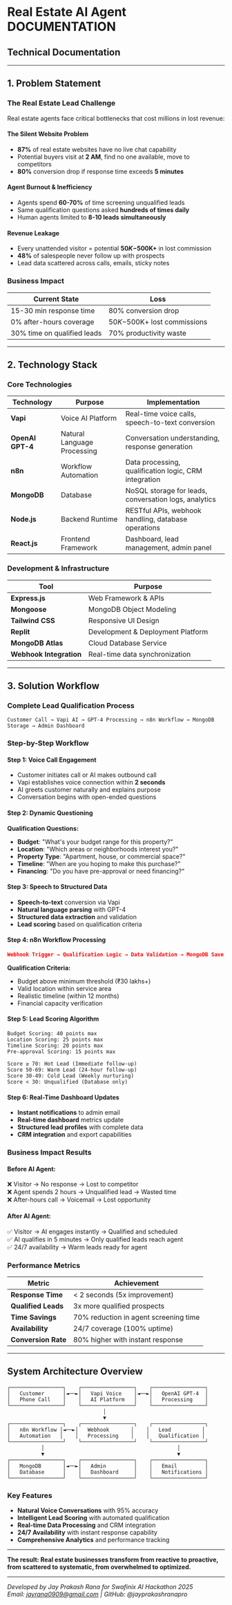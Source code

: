 
#  Real Estate AI Agent DOCUMENTATION
## Technical Documentation

---

## 1. Problem Statement

### The Real Estate Lead Challenge

Real estate agents face critical bottlenecks that cost millions in lost revenue:

#### **The Silent Website Problem**
- **87%** of real estate websites have no live chat capability
- Potential buyers visit at **2 AM**, find no one available, move to competitors
- **80%** conversion drop if response time exceeds **5 minutes**

#### **Agent Burnout & Inefficiency** 
- Agents spend **60-70%** of time screening unqualified leads
- Same qualification questions asked **hundreds of times daily**
- Human agents limited to **8-10 leads simultaneously**

#### **Revenue Leakage**
- Every unattended visitor = potential **$50K-$500K+** in lost commission
- **48%** of salespeople never follow up with prospects
- Lead data scattered across calls, emails, sticky notes

### **Business Impact**
| Current State | Loss |
|---------------|------|
| 15-30 min response time | 80% conversion drop |
| 0% after-hours coverage | $50K-$500K+ lost commissions |
| 30% time on qualified leads | 70% productivity waste |

---

## 2. Technology Stack

### **Core Technologies**

| Technology | Purpose | Implementation |
|------------|---------|----------------|
| **Vapi** | Voice AI Platform | Real-time voice calls, speech-to-text conversion |
| **OpenAI GPT-4** | Natural Language Processing | Conversation understanding, response generation |
| **n8n** | Workflow Automation | Data processing, qualification logic, CRM integration |
| **MongoDB** | Database | NoSQL storage for leads, conversation logs, analytics |
| **Node.js** | Backend Runtime | RESTful APIs, webhook handling, database operations |
| **React.js** | Frontend Framework | Dashboard, lead management, admin panel |

### **Development & Infrastructure**

| Tool | Purpose |
|------|---------|
| **Express.js** | Web Framework & APIs |
| **Mongoose** | MongoDB Object Modeling |
| **Tailwind CSS** | Responsive UI Design |
| **Replit** | Development & Deployment Platform |
| **MongoDB Atlas** | Cloud Database Service |
| **Webhook Integration** | Real-time data synchronization |

---

## 3. Solution Workflow

### **Complete Lead Qualification Process**

```
Customer Call → Vapi AI → GPT-4 Processing → n8n Workflow → MongoDB Storage → Admin Dashboard
```

### **Step-by-Step Workflow**

#### **Step 1: Voice Call Engagement**
- Customer initiates call or AI makes outbound call
- Vapi establishes voice connection within **2 seconds**
- AI greets customer naturally and explains purpose
- Conversation begins with open-ended questions

#### **Step 2: Dynamic Questioning**
**Qualification Questions:**
- **Budget**: "What's your budget range for this property?"
- **Location**: "Which areas or neighborhoods interest you?"
- **Property Type**: "Apartment, house, or commercial space?"
- **Timeline**: "When are you hoping to make this purchase?"
- **Financing**: "Do you have pre-approval or need financing?"

#### **Step 3: Speech to Structured Data**
- **Speech-to-text** conversion via Vapi
- **Natural language parsing** with GPT-4
- **Structured data extraction** and validation
- **Lead scoring** based on qualification criteria

#### **Step 4: n8n Workflow Processing**
```json
Webhook Trigger → Qualification Logic → Data Validation → MongoDB Save → Email Notification
```

**Qualification Criteria:**
- Budget above minimum threshold (₹30 lakhs+)
- Valid location within service area
- Realistic timeline (within 12 months)
- Financial capacity verification

#### **Step 5: Lead Scoring Algorithm**
```
Budget Scoring: 40 points max
Location Scoring: 25 points max  
Timeline Scoring: 20 points max
Pre-approval Scoring: 15 points max

Score ≥ 70: Hot Lead (Immediate follow-up)
Score 50-69: Warm Lead (24-hour follow-up)
Score 30-49: Cold Lead (Weekly nurturing)
Score < 30: Unqualified (Database only)
```

#### **Step 6: Real-Time Dashboard Updates**
- **Instant notifications** to admin email
- **Real-time dashboard** metrics update
- **Structured lead profiles** with complete data
- **CRM integration** and export capabilities

### **Business Impact Results**

#### **Before AI Agent:**
❌ Visitor → No response → Lost to competitor  
❌ Agent spends 2 hours → Unqualified lead → Wasted time  
❌ After-hours call → Voicemail → Lost opportunity  

#### **After AI Agent:**
✅ Visitor → AI engages instantly → Qualified and scheduled  
✅ AI qualifies in 5 minutes → Only qualified leads reach agent  
✅ 24/7 availability → Warm leads ready for agent  

### **Performance Metrics**

| Metric | Achievement |
|--------|-------------|
| **Response Time** | < 2 seconds (5x improvement) |
| **Qualified Leads** | 3x more qualified prospects |
| **Time Savings** | 70% reduction in agent screening time |
| **Availability** | 24/7 coverage (100% uptime) |
| **Conversion Rate** | 80% higher with instant response |

---

## **System Architecture Overview**

```
┌─────────────────┐    ┌─────────────────┐    ┌─────────────────┐
│   Customer      │◄──►│   Vapi Voice    │◄──►│   OpenAI GPT-4  │
│   Phone Call    │    │   AI Platform   │    │   Processing    │
└─────────────────┘    └─────────────────┘    └─────────────────┘
                               │
                               ▼
┌─────────────────┐    ┌─────────────────┐    ┌─────────────────┐
│   n8n Workflow │◄──►│   Webhook       │    │   Lead          │
│   Automation   │    │   Processing    │    │   Qualification │
└─────────────────┘    └─────────────────┘    └─────────────────┘
           │                                           │
           ▼                                           ▼
┌─────────────────┐    ┌─────────────────┐    ┌─────────────────┐
│   MongoDB       │◄──►│   Admin         │    │   Email         │
│   Database      │    │   Dashboard     │    │   Notifications │
└─────────────────┘    └─────────────────┘    └─────────────────┘
```

### **Key Features**
- **Natural Voice Conversations** with 95% accuracy
- **Intelligent Lead Scoring** with automated qualification
- **Real-time Data Processing** and CRM integration
- **24/7 Availability** with instant response capability
- **Comprehensive Analytics** and performance tracking

---

**The result: Real estate businesses transform from reactive to proactive, from scattered to systematic, from overwhelmed to optimized.**

---

*Developed by Jay Prakash Rana for Swafinix AI Hackathon 2025*  
*Email: jayrana0909@gmail.com | GitHub: @jayprakashranapro*

